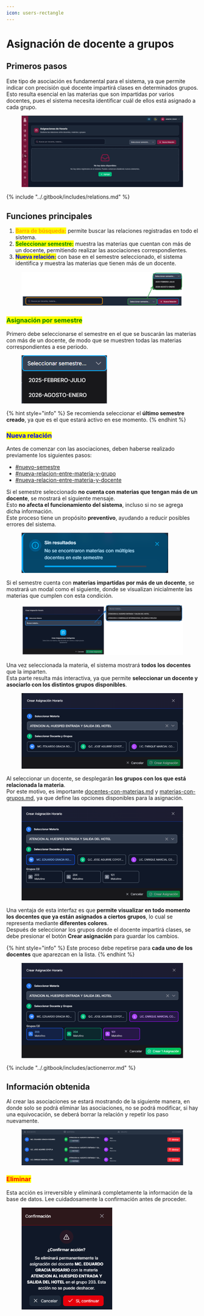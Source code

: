 ```yaml
---
icon: users-rectangle
---
```


# Asignación de docente a grupos

## Primeros pasos

Este tipo de asociación es fundamental para el sistema, ya que permite indicar con precisión qué docente impartirá clases en determinados grupos. Esto resulta esencial en las materias que son impartidas por varios docentes, pues el sistema necesita identificar cuál de ellos está asignado a cada grupo.

<figure><img src="../.gitbook/assets/Captura de pantalla 2025-10-12 133755.png" alt=""><figcaption></figcaption></figure>

{% include "../.gitbook/includes/relations.md" %}

## Funciones principales

1. <mark style="color:orange;">**Barra de búsqueda:**</mark> permite buscar las relaciones registradas en todo el sistema.
2. <mark style="color:green;">**Seleccionar semestre:**</mark> muestra las materias que cuentan con más de un docente, permitiendo realizar las asociaciones correspondientes.
3. <mark style="color:blue;">**Nueva relación:**</mark> con base en el semestre seleccionado, el sistema identifica y muestra las materias que tienen más de un docente.

<figure><img src="../.gitbook/assets/imagen (3) (1).png" alt=""><figcaption></figcaption></figure>

### <mark style="color:green;">Asignación por semestre</mark>

Primero debe seleccionarse el semestre en el que se buscarán las materias con más de un docente, de modo que se muestren todas las materias correspondientes a ese periodo.

<figure><img src="../.gitbook/assets/Captura de pantalla 2025-10-12 134332.png" alt=""><figcaption></figcaption></figure>

{% hint style="info" %}
Se recomienda seleccionar el **último semestre creado**, ya que es el que estará activo en ese momento.
{% endhint %}

### <mark style="color:blue;">Nueva relación</mark>

Antes de comenzar con las asociaciones, deben haberse realizado previamente los siguientes pasos:

* [#nuevo-semestre](../recursos-academica/semestres.md#nuevo-semestre "mention")
* [#nueva-relacion-entre-materia-y-grupo](materias-con-grupos.md#nueva-relacion-entre-materia-y-grupo "mention")
* [#nueva-relacion-entre-materia-y-docente](docentes-con-materias.md#nueva-relacion-entre-materia-y-docente "mention")

Si el semestre seleccionado **no cuenta con materias que tengan más de un docente**, se mostrará el siguiente mensaje.\
Esto **no afecta el funcionamiento del sistema**, incluso si no se agrega dicha información.\
Este proceso tiene un propósito **preventivo**, ayudando a reducir posibles errores del sistema.

<figure><img src="../.gitbook/assets/Captura de pantalla 2025-10-12 142838.png" alt=""><figcaption></figcaption></figure>

Si el semestre cuenta con **materias impartidas por más de un docente**, se mostrará un modal como el siguiente, donde se visualizan inicialmente las materias que cumplen con esta condición.

<figure><img src="../.gitbook/assets/imagen1 (1).png" alt=""><figcaption></figcaption></figure>

Una vez seleccionada la materia, el sistema mostrará **todos los docentes** que la imparten.\
Esta parte resulta más interactiva, ya que permite **seleccionar un docente y asociarlo con los distintos grupos disponibles**.

<figure><img src="../.gitbook/assets/Captura de pantalla 2025-10-12 143824.png" alt="" width="563"><figcaption></figcaption></figure>

Al seleccionar un docente, se desplegarán **los grupos con los que está relacionada la materia**.\
Por este motivo, es importante [docentes-con-materias.md](docentes-con-materias.md "mention") y [materias-con-grupos.md](materias-con-grupos.md "mention"), ya que define las opciones disponibles para la asignación.

<figure><img src="../.gitbook/assets/Captura de pantalla 2025-10-12 144145.png" alt="" width="563"><figcaption></figcaption></figure>

Una ventaja de esta interfaz es que **permite visualizar en todo momento los docentes que ya están asignados a ciertos grupos**, lo cual se representa mediante **diferentes colores**.\
Después de seleccionar los grupos donde el docente impartirá clases, se debe presionar el botón **Crear asignación** para guardar los cambios.

{% hint style="info" %}
Este proceso debe repetirse para **cada uno de los docentes** que aparezcan en la lista.
{% endhint %}

<figure><img src="../.gitbook/assets/Captura de pantalla 2025-10-12 144425.png" alt="" width="560"><figcaption></figcaption></figure>

{% include "../.gitbook/includes/actionerror.md" %}

## Información obtenida

Al crear las asociaciones se estará mostrando de la siguiente manera, en donde solo se podrá eliminar las asociaciones, no se podrá modificar, si hay una equivocación, se deberá borrar la relación y repetir los paso nuevamente.

<figure><img src="../.gitbook/assets/Captura de pantalla 2025-10-12 144802.png" alt=""><figcaption></figcaption></figure>

### <mark style="color:red;">Eliminar</mark>

Esta acción es irreversible y eliminará completamente la información de la base de datos. Lee cuidadosamente la confirmación antes de proceder.

<figure><img src="../.gitbook/assets/Captura de pantalla 2025-10-12 145629.png" alt="" width="238"><figcaption></figcaption></figure>

